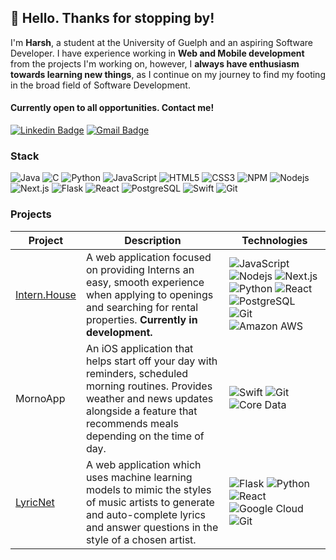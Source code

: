 ## :wave: Hello. Thanks for stopping by! 

I'm **Harsh**, a student at the University of Guelph and an aspiring Software Developer. I have experience working in **Web and Mobile development** from the projects I'm working on, however, I **always have enthusiasm towards learning new things**, as I continue on my journey to find my footing in the broad field of Software Development. 

#### Currently open to all opportunities. Contact me!
[![Linkedin Badge](https://img.shields.io/badge/-htopiwala-blue?style=flat-square&logo=Linkedin&logoColor=white&link=https://www.linkedin.com/in/htopiwala/)](https://www.linkedin.com/in/htopiwala/)
[![Gmail Badge](https://img.shields.io/badge/-htopiw@gmail.com-c14438?style=flat-square&logo=Gmail&logoColor=white&link=mailto:htopiw@gmail.com)](mailto:htopiw@gmail.com)


### Stack
![Java](https://img.shields.io/badge/-Java-red?style=flat-square&logo=java) ![C](https://img.shields.io/badge/-C-blue?style=flat-square&logo=c) ![Python](https://img.shields.io/badge/-Python-black?style=flat-square&logo=Python) ![JavaScript](https://img.shields.io/badge/-JavaScript-black?style=flat-square&logo=javascript)  ![HTML5](https://img.shields.io/badge/-HTML5-black?style=flat-square&logo=html5) ![CSS3](https://img.shields.io/badge/-CSS3-black?style=flat-square&logo=css3) ![NPM](https://img.shields.io/badge/-NPM-CB3837?style=flat-square&logo=npm&logoColor=white) ![Nodejs](https://img.shields.io/badge/-Nodejs-green?style=flat-square&logo=Node.js)  ![Next.js](https://img.shields.io/badge/-Next.js-black?style=flat-square&logo=Next.js) ![Flask](https://img.shields.io/badge/-Flask-336791?style=flat-square&logo=flask) ![React](https://img.shields.io/badge/-React-black?style=flat-square&logo=react) ![PostgreSQL](https://img.shields.io/badge/-PostgreSQL-336791?style=flat-square&logo=postgresql) ![Swift](https://img.shields.io/badge/-Swift-336791?style=flat-square&logo=swift)  ![Git](https://img.shields.io/badge/-Git-black?style=flat-square&logo=git)  




### Projects

| Project | Description |  Technologies |
| --- | --- |  --- |
| [Intern.House](https://intern.house/) | A web application focused on providing Interns an easy, smooth experience when applying to openings and searching for rental properties. **Currently in development.** | ![JavaScript](https://img.shields.io/badge/-JavaScript-black?style=flat-square&logo=javascript) ![Nodejs](https://img.shields.io/badge/-Nodejs-black?style=flat-square&logo=Node.js) ![Next.js](https://img.shields.io/badge/-Next.js-black?style=flat-square&logo=Next.js) ![Python](https://img.shields.io/badge/-Python-black?style=flat-square&logo=Python) ![React](https://img.shields.io/badge/-React-black?style=flat-square&logo=react) ![PostgreSQL](https://img.shields.io/badge/-PostgreSQL-336791?style=flat-square&logo=postgresql) ![Git](https://img.shields.io/badge/-Git-black?style=flat-square&logo=git) ![Amazon AWS](https://img.shields.io/badge/Amazon%20AWS-232F3E?style=flat-square&logo=amazon-aws) |
| MornoApp | An iOS application that helps start off your day with reminders, scheduled morning routines. Provides weather and news updates alongside a feature that recommends meals depending on the time of day. | ![Swift](https://img.shields.io/badge/-Swift-336791?style=flat-square&logo=swift) ![Git](https://img.shields.io/badge/-Git-black?style=flat-square&logo=git)  ![Core Data](https://img.shields.io/badge/-Core_Data-black?style=flat-square&logo=coredata) |
| [LyricNet](http://lyricnet.tech/) | A web application which uses machine learning models to mimic the styles of music artists to generate and auto-complete lyrics and answer questions in the style of a chosen artist. | ![Flask](https://img.shields.io/badge/-Flask-336791?style=flat-square&logo=flask) ![Python](https://img.shields.io/badge/-Python-black?style=flat-square&logo=python)  ![React](https://img.shields.io/badge/-React-black?style=flat-square&logo=react) ![Google Cloud](https://img.shields.io/badge/Google%20Cloud-black?style=flat-square&logo=google-cloud) ![Git](https://img.shields.io/badge/-Git-black?style=flat-square&logo=git)|

